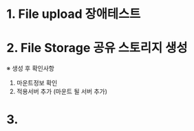 # 1. File upload 장애테스트
# 2. File Storage 공유 스토리지 생성
※ 생성 후 확인사항
1) 마운트정보 확인
2) 적용서버 추가 (마운트 될 서버 추가)
# 3. 

